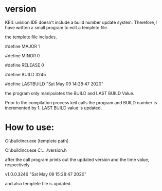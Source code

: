 # version
 
KEIL uvision IDE doesn't include a build number update system. 
Therefore, I have written a small program to edit a templete file.

the templete file includes,

#define MAJOR 1

#define MINOR 0

#define RELEASE 0

#define BUILD 3245

#define LASTBUILD "Sat May 09 14:28:47 2020"


the program only manipulates the BUILD and LAST BUILD Value.

Prior to the compilation process keil calls the program and BUILD number is incremented by 1.
LAST BUILD value is updated.

# How to use:

C:\buildincr.exe [templete path]

C:\buildincr.exe C:\....\version.h

after the call program prints out the updated version and the time value, respectively

v1.0.0.3246
"Sat May 09 15:28:47 2020"

and also templete file is updated.


